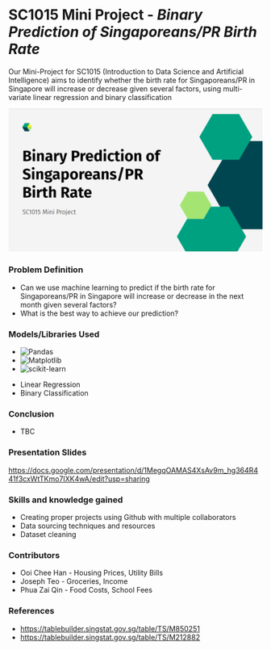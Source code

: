 # SC1015 Mini Project - _Binary Prediction of Singaporeans/PR Birth Rate_

Our Mini-Project for SC1015 (Introduction to Data Science and Artificial Intelligence) aims to identify whether the birth rate for Singaporeans/PR in Singapore will increase or decrease given several factors, using multi-variate linear regression and binary classification

![image](https://github.com/SleepHan/SC1015-Mini-Project/blob/48685ff3fa2a204c110fac8eff89c0982c477977/Screenshot%202023-04-15%20234707.png)

### Problem Definition

- Can we use machine learning to predict if the birth rate for Singaporeans/PR in Singapore will increase or decrease in the next month given several factors?
- What is the best way to achieve our prediction?

### Models/Libraries Used

* ![Pandas]
* ![Matplotlib]
* ![scikit-learn]
- Linear Regression
- Binary Classification

### Conclusion

- TBC

### Presentation Slides
https://docs.google.com/presentation/d/1MegqOAMAS4XsAv9m_hg364R441f3cxWtTKmo7IXK4wA/edit?usp=sharing

### Skills and knowledge gained

- Creating proper projects using Github with multiple collaborators
- Data sourcing techniques and resources
- Dataset cleaning

### Contributors

- Ooi Chee Han - Housing Prices, Utility Bills
- Joseph Teo - Groceries, Income
- Phua Zai Qin - Food Costs, School Fees

### References
- https://tablebuilder.singstat.gov.sg/table/TS/M850251
- https://tablebuilder.singstat.gov.sg/table/TS/M212882

[Pandas]: https://img.shields.io/badge/pandas-%23150458.svg?style=for-the-badge&logo=pandas&logoColor=white
[Matplotlib]: https://img.shields.io/badge/Matplotlib-%23ffffff.svg?style=for-the-badge&logo=Matplotlib&logoColor=black
[scikit-learn]: https://img.shields.io/badge/scikit--learn-%23F7931E.svg?style=for-the-badge&logo=scikit-learn&logoColor=white
